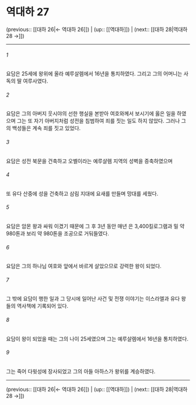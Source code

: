# 역대하 27

(previous:: [[대하 26|← 역대하 26]]) | (up:: [[역대하]]) | (next:: [[대하 28|역대하 28 →]])

***




###### 1 

요담은 25세에 왕위에 올라 예루살렘에서 16년을 통치하였다. 그리고 그의 어머니는 사독의 딸 여루사였다. 



###### 2 

요담은 그의 아버지 웃시야의 선한 행실을 본받아 여호와께서 보시기에 옳은 일을 하였으며 그는 또 자기 아버지처럼 성전을 침범하여 죄를 짓는 일도 하지 않았다. 그러나 그의 백성들은 계속 죄를 짓고 있었다. 



###### 3 

요담은 성전 북문을 건축하고 오벨이라는 예루살렘 지역의 성벽을 증축하였으며 



###### 4 

또 유다 산중에 성을 건축하고 삼림 지대에 요새를 만들며 망대를 세웠다. 



###### 5 

요담은 암몬 왕과 싸워 이겼기 때문에 그 후 3년 동안 매년 은 3,400킬로그램과 밀 약 980톤과 보리 약 980톤을 조공으로 거둬들였다. 



###### 6 

요담은 그의 하나님 여호와 앞에서 바르게 살았으므로 강력한 왕이 되었다. 



###### 7 

그 밖에 요담이 행한 일과 그 당시에 일어난 사건 및 전쟁 이야기는 이스라엘과 유다 왕들의 역사책에 기록되어 있다. 



###### 8 

요담이 왕이 되었을 때는 그의 나이 25세였으며 그는 예루살렘에서 16년을 통치하였다. 



###### 9 

그는 죽어 다윗성에 장사되었고 그의 아들 아하스가 왕위를 계승하였다.

***

(previous:: [[대하 26|← 역대하 26]]) | (up:: [[역대하]]) | (next:: [[대하 28|역대하 28 →]])
